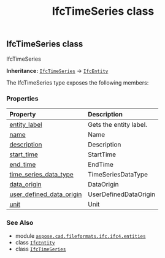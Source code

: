 ﻿---
title: IfcTimeSeries class
second_title: Aspose.CAD for Python via .NET API References
description: 
type: docs
weight: 7230
url: /aspose.cad.fileformats.ifc.ifc4.entities/ifctimeseries/
is_root: false
---

## IfcTimeSeries class

IfcTimeSeries



**Inheritance:** [`IfcTimeSeries`](/cad/python-net/aspose.cad.fileformats.ifc.ifc4.entities/ifctimeseries) → 
[`IfcEntity`](/cad/python-net/aspose.cad.fileformats.ifc/ifcentity)



The IfcTimeSeries type exposes the following members:

### Properties
| Property | Description |
| :- | :- |
| [entity_label](/cad/python-net/aspose.cad.fileformats.ifc.ifc4.entities/ifctimeseries/entity_label) | Gets the entity label. |
| [name](/cad/python-net/aspose.cad.fileformats.ifc.ifc4.entities/ifctimeseries/name) | Name |
| [description](/cad/python-net/aspose.cad.fileformats.ifc.ifc4.entities/ifctimeseries/description) | Description |
| [start_time](/cad/python-net/aspose.cad.fileformats.ifc.ifc4.entities/ifctimeseries/start_time) | StartTime |
| [end_time](/cad/python-net/aspose.cad.fileformats.ifc.ifc4.entities/ifctimeseries/end_time) | EndTime |
| [time_series_data_type](/cad/python-net/aspose.cad.fileformats.ifc.ifc4.entities/ifctimeseries/time_series_data_type) | TimeSeriesDataType |
| [data_origin](/cad/python-net/aspose.cad.fileformats.ifc.ifc4.entities/ifctimeseries/data_origin) | DataOrigin |
| [user_defined_data_origin](/cad/python-net/aspose.cad.fileformats.ifc.ifc4.entities/ifctimeseries/user_defined_data_origin) | UserDefinedDataOrigin |
| [unit](/cad/python-net/aspose.cad.fileformats.ifc.ifc4.entities/ifctimeseries/unit) | Unit |



### See Also
* module [`aspose.cad.fileformats.ifc.ifc4.entities`](..)
* class [`IfcEntity`](/cad/python-net/aspose.cad.fileformats.ifc/ifcentity)
* class [`IfcTimeSeries`](/cad/python-net/aspose.cad.fileformats.ifc.ifc4.entities/ifctimeseries)
